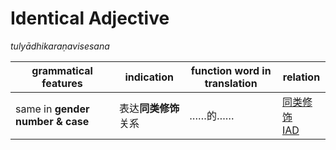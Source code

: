 # Identical Adjective
*tulyādhikaraṇavisesana*

|grammatical features|indication|function word in translation|relation|
|-|-|-|-|
|same in **gender number & case**|表达**同类修饰**关系|……的……|[同类修饰<br>IAD](https://assets-hk.wikipali.org/pali-handbook/zh-Hans/basic-relation/other/iad.html)|
